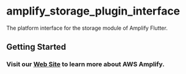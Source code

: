 # amplify_storage_plugin_interface

The platform interface for the storage module of Amplify Flutter.

## Getting Started

### Visit our [Web Site](https://docs.amplify.aws/) to learn more about AWS Amplify.
